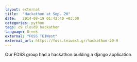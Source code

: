 ```yaml
---
layout: external
title:  "Hackathon at Sep. 20"
date:   2014-09-19 01:42:40 +03:00
categories: python
tags: c9 cloud9 hackathon
language: Greek
external: "FOSS TEIWest"
external_url: https://foss.teiwest.gr/hackathon-20-9
---
```

Our FOSS group had a hackathon building a django application.